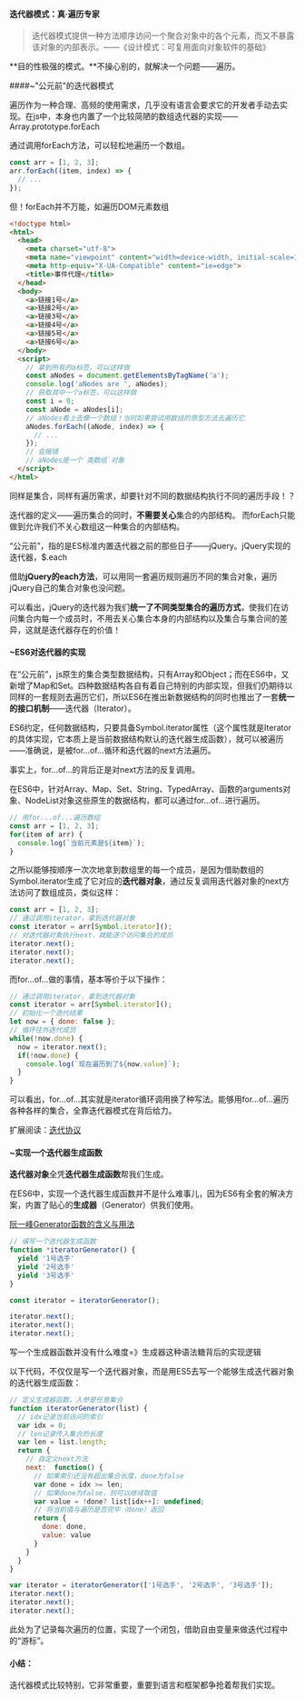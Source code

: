 #### 迭代器模式：真·遍历专家

> 迭代器模式提供一种方法顺序访问一个聚合对象中的各个元素，而又不暴露该对象的内部表示。——《设计模式：可复用面向对象软件的基础》

**目的性极强的模式。**不操心别的，就解决一个问题——遍历。



####~"公元前"的迭代器模式

遍历作为一种合理、高频的使用需求，几乎没有语言会要求它的开发者手动去实现。在js中，本身也内置了一个比较简陋的数组迭代器的实现——Array.prototype.forEach

通过调用forEach方法，可以轻松地遍历一个数组。

```javascript
const arr = [1, 2, 3];
arr.forEach((item, index) => {
  // ...
});
```

但！forEach并不万能，如遍历DOM元素数组

```html
<!doctype html>
<html>
  <head>
    <meta charset="utf-8">
    <meta name="viewpoint" content="width=device-width, initial-scale=1.0">
    <meta http-equiv="X-UA-Compatible" content="ie=edge">
    <title>事件代理</title>
  </head>
  <body>
    <a>链接1号</a>
    <a>链接2号</a>
    <a>链接3号</a>
    <a>链接4号</a>
    <a>链接5号</a>
    <a>链接6号</a>
  </body>
  <script>
    // 拿到所有的a标签，可以这样做
    const aNodes = document.getElementsByTagName('a');
    console.log('aNodes are ', aNodes);
    // 获取其中一个a标签，可以这样做
    const i = 0;
    const aNode = aNodes[i];
    // aNodes看上去像一个数组！当时如果尝试用数组的原型方法去遍历它
    aNodes.forEach((aNode, index) => {
      // ...
    });
    // 会报错
    // aNodes是一个`类数组`对象
  </script>
</html>
```

同样是集合，同样有遍历需求，却要针对不同的数据结构执行不同的遍历手段！？

迭代器的定义——遍历集合的同时，**不需要关心**集合的内部结构。 而forEach只能做到允许我们不关心数组这一种集合的内部结构。

“公元前”，指的是ES标准内置迭代器之前的那些日子——jQuery。jQuery实现的迭代器，$.each

借助**jQuery的each方法**，可以用同一套遍历规则遍历不同的集合对象，遍历jQuery自己的集合对象也没问题。

可以看出，jQuery的迭代器为我们**统一了不同类型集合的遍历方式**，使我们在访问集合内每一个成员时，不用去关心集合本身的内部结构以及集合与集合间的差异，这就是迭代器存在的价值！



#### ~ES6对迭代器的实现

在“公元前”，js原生的集合类型数据结构，只有Array和Object；而在ES6中，又新增了Map和Set。四种数据结构各自有着自己特别的内部实现，但我们仍期待以同样的一套规则去遍历它们，所以ES6在推出新数据结构的同时也推出了一套**统一的接口机制**——迭代器（Iterator）。

ES6约定，任何数据结构，只要具备Symbol.iterator属性（这个属性就是Iterator的具体实现，它本质上是当前数据结构默认的迭代器生成函数），就可以被遍历——准确说，是被for...of...循环和迭代器的next方法遍历。

事实上，for...of...的背后正是对next方法的反复调用。

在ES6中，针对Array、Map、Set、String、TypedArray、函数的arguments对象、NodeList对象这些原生的数据结构，都可以通过for...of...进行遍历。

```javascript
// 用for...of...遍历数组
const arr = [1, 2, 3];
for(item of arr) {
  console.log(`当前元素是${item}`);
}
```

之所以能够按顺序一次次地拿到数组里的每一个成员，是因为借助数组的Symbol.iterator生成了它对应的**迭代器对象**，通过反复调用迭代器对象的next方法访问了数组成员，类似这样：

```javascript
const arr = [1, 2, 3];
// 通过调用iterator，拿到迭代器对象
const iterator = arr[Symbol.iterator]();
// 对迭代器对象执行next，就能逐个访问集合的成员
iterator.next();
iterator.next();
iterator.next();
```

而for...of...做的事情，基本等价于以下操作：

```javascript
// 通过调用iterator，拿到迭代器对象
const iterator = arr[Symbol.iterator]();
// 初始化一个迭代结果
let now = { done: false };
// 循环往外迭代成员
while(!now.done) {
  now = iterator.next();
  if(!now.done) {
    console.log(`现在遍历到了${now.value}`);
  }
}
```

可以看出，for...of...其实就是iterator循环调用换了种写法。能够用for...of...遍历各种各样的集合，全靠迭代器模式在背后给力。

扩展阅读：[迭代协议](https://developer.mozilla.org/zh-CN/docs/Web/JavaScript/Reference/Iteration_protocols)



#### ~实现一个迭代器生成函数

**迭代器对象**全凭**迭代器生成函数**帮我们生成。

在ES6中，实现一个迭代器生成函数并不是什么难事儿，因为ES6有全套的解决方案，内置了贴心的**生成器**（Generator）供我们使用。

[阮一峰Generator函数的含义与用法](http://www.ruanyifeng.com/blog/2015/04/generator.html)

```javascript
// 编写一个迭代器生成函数
function *iteratorGenerator() {
  yield '1号选手'
  yield '2号选手'
  yield '3号选手'
}

const iterator = iteratorGenerator();

iterator.next();
iterator.next();
iterator.next();
```

写一个生成器函数并没有什么难度=》生成器这种语法糖背后的实现逻辑

以下代码，不仅仅是写一个迭代器对象，而是用ES5去写一个能够生成迭代器对象的迭代器生成函数：

```javascript
// 定义生成器函数，入参是任意集合
function iteratorGenerator(list) {
  // idx记录当前访问的索引
  var idx = 0;
  // len记录传入集合的长度
  var len = list.length;
  return {
    // 自定义next方法
    next:  function() {
      // 如果索引还没有超出集合长度，done为false
      var done = idx >= len;
      // 如果done为false，则可以继续取值
      var value = !done? list[idx++]: undefined;
      // 将当前值与遍历是否完毕（done）返回
      return {
        done: done,
        value: value
      }
    }
  }
}

var iterator = iteratorGenerator(['1号选手', '2号选手', '3号选手']);
iterator.next();
iterator.next();
iterator.next();
```

此处为了记录每次遍历的位置，实现了一个闭包，借助自由变量来做迭代过程中的“游标”。



#### 小结：

迭代器模式比较特别，它非常重要，重要到语言和框架都争抢着帮我们实现。